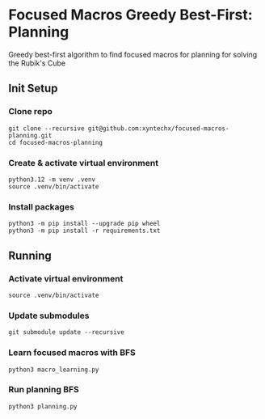 # Focused Macros Greedy Best-First: Planning
Greedy best-first algorithm to find focused macros for planning for solving the Rubik's Cube

## Init Setup

### Clone repo
```
git clone --recursive git@github.com:xyntechx/focused-macros-planning.git
cd focused-macros-planning
```

### Create & activate virtual environment
```
python3.12 -m venv .venv
source .venv/bin/activate
```

### Install packages
```
python3 -m pip install --upgrade pip wheel
python3 -m pip install -r requirements.txt
```

## Running

### Activate virtual environment
```
source .venv/bin/activate
```

### Update submodules
```
git submodule update --recursive
```

### Learn focused macros with BFS
```
python3 macro_learning.py
```

### Run planning BFS
```
python3 planning.py
```
